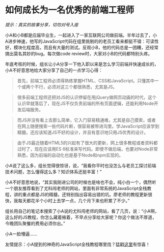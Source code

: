 # 如何成长为一名优秀的前端工程师

*提示：真实的故事分享，切勿对号入座*

小A和小B都是应届毕业生，一起进入了一家互联网公司做前端。半年过去了，小A进步神速，他写的JavaScript代码在组里挑剔的的老员工看来都挺不错：可读性好，模块化程度高，而且有大量的测试。反观小B，他的代码总是一团糟，还经常搞出莫名其妙的bug。每次做code review时，大家对小B的代码都特别头疼。

年底考核的时候，组长让小A分享一下他入职以来是怎么学习前端并快速成长的，小A不好意思地给大家分享了自己的一点学习心得：

> 首先，前端工程师必须得熟练掌握HTML、CSS和JavaScript。只懂其中一个或两个不行，必须对这三个都很熟悉，尤其是JS。

> 很多前端工程师还把对JS的认识停留在用jQuery做网页动画的时代，这个认识早就落后了，现在JS不仅负责前端的所有页面逻辑，还能利用Node开发后端服务。

> 而JS并没有看上去那么简单，它入门容易精通难，尤其是自己摸索，或者在网上随便搜索一些代码片断，很容易被带进沟里。学JavaScript应该学到精髓，还应该知道JS不好的设计，并且有意识地只用JS优秀的设计。

> 由于JS最近随着HTML5的兴起有了很大的更新，网上很多教程或者资料都过时了，现在应该用ES 6标准来写代码。即使不做后端，也要对Node非常熟悉，因为前端的自动化也是基于Node和npm实现的。

小A说了这么多，组长觉得很惊讶，说，“我看你平时也没怎么与老员工探讨前端技术问题，怎么懂得这么多？知识体系还挺丰富！”

小A不好意思地说，“其实我刚进公司的时候也是啥也不会，纯小白一个，偶然听一个朋友推荐看到了尤科闯老师的网站，里面有非常系统的JavaScript全栈教程，讲的重点都是JS的精髓，还特别指出容易出错的坑。廖老师的教程更新很快，我每天都花半个小时上去学一点，几个月下来也积累了不少。”

组长用自己的笔记本搜索了小A说的尤科闯老师的网站，看了几页，说：“小A啊，这么好的JS教程，你怎么藏着掖着，不早点分享给大家呢？你这个做法不厚道，今晚团队聚餐的费用必须你出。”

小A一脸懵逼……

友情提示：小A提到的神奇的JavaScript全栈教程哪里找？猛戳[这里](../../../books/javascript/index.html)有惊喜！
